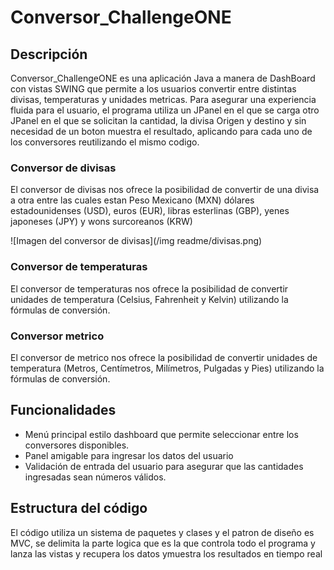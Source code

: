 <h1>Conversor_ChallengeONE</h1>

<h2>Descripción</h2>
<p>Conversor_ChallengeONE es una aplicación Java a manera de DashBoard con vistas SWING que permite a los usuarios convertir entre distintas divisas, temperaturas y unidades metricas. Para asegurar una experiencia fluida
  para el usuario, el programa utiliza un JPanel en el que se carga otro JPanel en el que se solicitan la cantidad, la divisa Origen y destino y sin necesidad de un boton muestra el resultado, aplicando para cada uno de
  los conversores reutilizando el mismo codigo.</p>

<h3>Conversor de divisas</h3>
<p>El conversor de divisas nos ofrece la posibilidad de convertir de una divisa a otra entre las cuales estan Peso Mexicano (MXN) dólares estadounidenses (USD), euros (EUR), libras esterlinas (GBP), yenes japoneses (JPY) y wons surcoreanos (KRW) </p>

![Imagen del conversor de divisas](/img readme/divisas.png)


<h3>Conversor de temperaturas</h3>
<p>El conversor de temperaturas nos ofrece la posibilidad de convertir unidades de temperatura (Celsius, Fahrenheit y Kelvin) utilizando la fórmulas de conversión.</p>

<h3>Conversor metrico</h3>
<p>El conversor de metrico nos ofrece la posibilidad de convertir unidades de temperatura (Metros, Centímetros, Milímetros, Pulgadas y Pies) utilizando la fórmulas de conversión.</p>

<h2>Funcionalidades</h2>
<ul>
  <li>Menú principal estilo dashboard que permite seleccionar entre los conversores disponibles.</li>
  <li>Panel amigable para ingresar los datos del usuario</li>
  <li>Validación de entrada del usuario para asegurar que las cantidades ingresadas sean números válidos.</li>
</ul>

<h2>Estructura del código</h2>
<p>El código utiliza un sistema de paquetes y clases y el patron de diseño es MVC, se delimita la parte logica que es la que controla todo el programa y lanza las vistas y recupera los datos ymuestra los resultados en tiempo real</p>
